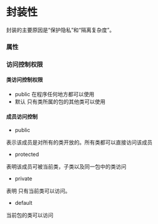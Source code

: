 # 封装性

封装的主要原因是“保护隐私”和“隔离复杂度”。

### 属性


### 访问控制权限

#### 类访问控制权限
- public 在程序任何地方都可以使用
- 默认 只有类所属的包的其他类可以使用

#### 成员访问控制
- public

表示该成员是对所有的类开放的。所有类都可以直接访问该成员

- protected

表明该成员可被当前类，子类以及同一包中的类访问

- private

表明 只有当前类可以访问。

- default

当前包的类可以访问
